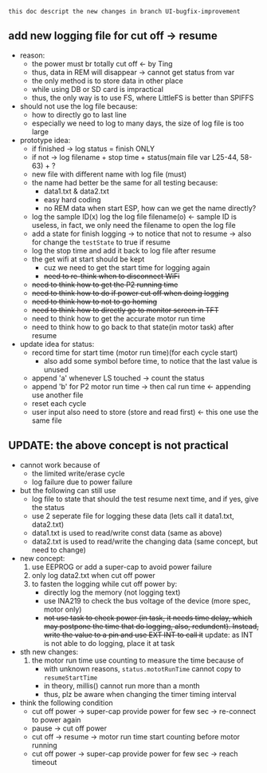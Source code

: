     this doc descript the new changes in branch UI-bugfix-improvement

## add new logging file for cut off -> resume
- reason:
    - the power must br totally cut off <- by Ting
    - thus, data in REM will disappear -> cannot get status from var
    - the only method is to store data in other place
    - while using DB or SD card is impractical
    - thus, the only way is to use FS, where LittleFS is better than SPIFFS
- should not use the log file because:
    - how to directly go to last line
    - especially we need to log to many days, the size of log file is too large
- prototype idea: 
    - if finished -> log status = finish ONLY
    - if not -> log filename + stop time + status(main file var L25-44, 58-63) + ?
    - new file with different name with log file (must)
    - the name had better be the same for all testing because:
        - data1.txt & data2.txt
        - easy hard coding
        - no REM data when start ESP, how can we get the name directly?
    - log the sample ID(x) log the log file filename(o) <- sample ID is useless, in fact, we only need the filename to open the log file
    - add a state for finish logging -> to notice that not to resume -> also for change the `testState` to true if resume
    - log the stop time and add it back to log file after resume
    - the get wifi at start should be kept
        - cuz we need to get the start time for logging again
        - ~~need to re-think when to disconnect WiFi~~
    - ~~need to think how to get the P2 running time~~
    - ~~need to think how to do if power cut off when doing logging~~
    - ~~need to think how to not to go homing~~
    - ~~need to think how to directly go to monitor screen in TFT~~
    - need to think how to get the accurate motor run time
    - need to think how to go back to that state(in motor task) after resume
- update idea for status:
    - record time for start time (motor run time)(for each cycle start)
        - also add some symbol before time, to notice that the last value is unused
    - append 'a' whenever LS touched -> count the status
    - append 'b' for P2 motor run time -> then cal run time <- appending use another file
    - reset each cycle
    - user input also need to store (store and read first) <- this one use the same file

## UPDATE: the above concept is not practical
- cannot work because of 
    - the limited write/erase cycle
    - log failure due to power failure
- but the following can still use
    - log file to state that should the test resume next time, and if yes, give the status
    - use 2 seperate file for logging these data (lets call it data1.txt, data2.txt)
    - data1.txt is used to read/write const data (same as above)
    - data2.txt is used to read/write the changing data (same concept, but need to change)
- new concept:
    1. use EEPROG or add a super-cap to avoid power failure
    2. only log data2.txt when cut off power
    3. to fasten the logging while cut off power by:
        - directly log the memory (not logging text)
        - use INA219 to check the bus voltage of the device (more spec, motor only)
        - ~~not use task to check power (in task, it needs time delay, which may postpone the time that do logging, also, redundent). Instead, write the value to a pin and use EXT INT to call it~~ update: as INT is not able to do logging, place it at task
- sth new changes:
    1. the motor run time use counting to measure the time because of 
        - with unknown reasons, `status.mototRunTime` cannot copy to `resumeStartTime`
        - in theory, millis() cannot run more than a month
        - thus, plz be aware when changing the timer timing interval
- think the following condition
    - cut off power -> super-cap provide power for few sec -> re-connect to power again
    - pause -> cut off power 
    - cut off -> resume -> motor run time start counting before motor running
    - cut off power -> super-cap provide power for few sec -> reach timeout